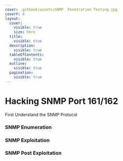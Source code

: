 ```yaml
---
cover: .gitbook/assets/SNMP  Penetration Testing.jpg
coverY: 0
layout:
  cover:
    visible: true
    size: hero
  title:
    visible: true
  description:
    visible: true
  tableOfContents:
    visible: true
  outline:
    visible: true
  pagination:
    visible: true
---
```


# Hacking SNMP Port 161/162

First Understand the SNMP Protocol

### SNMP Enumeration

### SNMP Exploitation

### SNMP Post Exploitation
